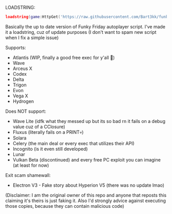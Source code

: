 LOADSTRING:
```lua
loadstring(game:HttpGet('https://raw.githubusercontent.com/Bart3kk/funky-friday-autoplay/main/script.lua'))()
```

Basically the up to date version of Funky Friday autoplayer script. I've made it a loadstring, cuz of update purposes (I don't want to spam new script when I fix a simple issue)

Supports:
- Atlantis (WIP, finally a good free exec for y'all 🙏)
- Wave
- Arceus X
- Codex
- Delta
- Trigon
- Evon
- Vega X
- Hydrogen

Does NOT support:
- Wave Lite (idfk what they messed up but its so bad rn it fails on a debug value cuz of a CClosure)
- Fluxus (literally fails on a PRINT💀)
- Solara
- Celery (the main deal or every exec that utilizes their API)
- Incognito (is it even still developed)
- Lunar
- Vulkan Beta (discontinued)
and every free PC exploit you can imagine (at least for now)

Exit scam shamewall:
- Electron V3 - Fake story about Hyperion V5 (there was no update lmao)

(Disclaimer: I am the original owner of this repo and anyone that reposts this claiming it's theirs is just faking it. Also I'd strongly advice against executing those copies, because they can contain malicious code)
